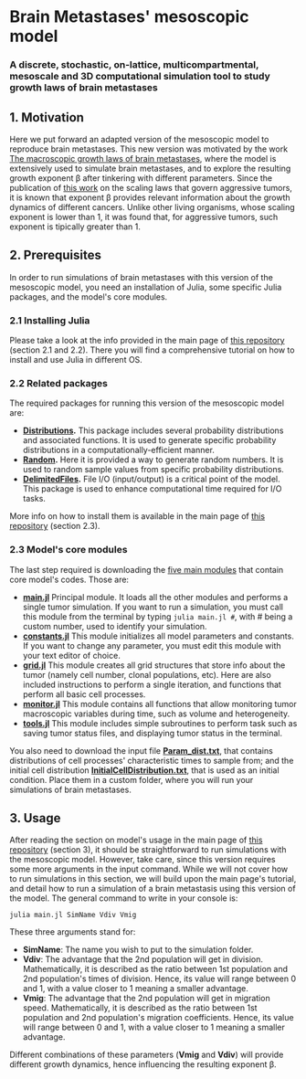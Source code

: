 # Brain Metastases' mesoscopic model

### A discrete, stochastic, on-lattice, multicompartmental, mesoscale and 3D computational simulation tool to study growth laws of brain metastases

## 1. Motivation

Here we put forward an adapted version of the mesoscopic model to reproduce brain metastases. This new version was motivated by the work [The macroscopic growth laws of brain metastases](https://www.medrxiv.org/content/10.1101/2022.02.03.22270146v2), where the model is extensively used to simulate brain metastases, and to explore the resulting growth exponent &beta; after tinkering with different parameters. Since the publication of [this work](https://www.nature.com/articles/s41567-020-0978-6) on the scaling laws that govern aggressive tumors, it is known that exponent &beta; provides relevant information about the growth dynamics of different cancers. Unlike other living organisms, whose scaling exponent is lower than 1, it was found that, for aggressive tumors, such exponent is tipically greater than 1.


## 2. Prerequisites

In order to run simulations of brain metastases with this version of the mesoscopic model, you need an installation of Julia, some specific Julia packages, and the model's core modules.

### 2.1 Installing Julia

Please take a look at the info provided in the main page of [this repository](https://github.com/JuanJS117/MesoscopicModel/tree/main) (section 2.1 and 2.2). There you will find a comprehensive tutorial on how to install and use Julia in different OS.

### 2.2 Related packages

The required packages for running this version of the mesoscopic model are:

- **[Distributions](https://github.com/JuliaStats/Distributions.jl).** This package includes several probability distributions and associated functions. It is used to generate specific probability distributions in a computationally-efficient manner.
- **[Random](https://docs.julialang.org/en/v1/stdlib/Random/).** Here it is provided a way to generate random numbers. It is used to random sample values from specific probability distributions.
- **[DelimitedFiles](https://docs.julialang.org/en/v1/stdlib/DelimitedFiles/).** File I/O (input/output) is a critical point of the model. This package is used to enhance computational time required for I/O tasks.

More info on how to install them is available in the main page of [this repository](https://github.com/JuanJS117/MesoscopicModel/tree/main) (section 2.3).


### 2.3 Model's core modules

The last step required is downloading the [five main modules](https://github.com/JuanJS117/MesoscopicModel/tree/main/BrainMets) that contain core model's codes. Those are:

- **[main.jl](https://github.com/JuanJS117/MesoscopicModel/blob/main/BrainMets/main.jl)** Principal module. It loads all the other modules and performs a single tumor simulation. If you want to run a simulation, you must call this module from the terminal by typing `julia main.jl #`, with # being a custom number, used to identify your simulation.
- **[constants.jl](https://github.com/JuanJS117/MesoscopicModel/blob/main/BrainMets/constants.jl)** This module initializes all model parameters and constants. If you want to change any parameter, you must edit this module with your text editor of choice.
- **[grid.jl](https://github.com/JuanJS117/MesoscopicModel/blob/main/BrainMets/grid.jl)** This module creates all grid structures that store info about the tumor (namely cell number, clonal populations, etc). Here are also included instructions to perform a single iteration, and functions that perform all basic cell processes.
- **[monitor.jl](https://github.com/JuanJS117/MesoscopicModel/blob/main/BrainMets/monitor.jl)** This module contains all functions that allow monitoring tumor macroscopic variables during time, such as volume and heterogeneity. 
- **[tools.jl](https://github.com/JuanJS117/MesoscopicModel/blob/main/BrainMets/tools.jl)** This module includes simple subroutines to perform task such as saving tumor status files, and displaying tumor status in the terminal.

You also need to download the input file **[Param_dist.txt](https://github.com/JuanJS117/MesoscopicModel/blob/main/BrainMets/Param_dist.txt)**, that contains distributions of cell processes' characteristic times to sample from; and the initial cell distribution **[InitialCellDistribution.txt](https://github.com/JuanJS117/MesoscopicModel/blob/main/BrainMets/InitialCellDistribution.txt)**, that is used as an initial condition. Place them in a custom folder, where you will run your simulations of brain metastases.


## 3. Usage

After reading the section on model's usage in the main page of [this repository](https://github.com/JuanJS117/MesoscopicModel/tree/main) (section 3), it should be straightforward to run simulations with the mesoscopic model. However, take care, since this version requires some more arguments in the input command. While we will not cover how to run simulations in this section, we will build upon the main page's tutorial, and detail how to run a simulation of a brain metastasis using this version of the model. The general command to write in your console is:

    julia main.jl SimName Vdiv Vmig
  
These three arguments stand for:

- **SimName**: The name you wish to put to the simulation folder.
- **Vdiv**: The advantage that the 2nd population will get in division. Mathematically, it is described as the ratio between 1st population and 2nd population's times of division. Hence, its value will range between 0 and 1, with a value closer to 1 meaning a smaller advantage.
- **Vmig**: The advantage that the 2nd population will get in migration speed. Mathematically, it is described as the ratio between 1st population and 2nd population's migration coefficients. Hence, its value will range between 0 and 1, with a value closer to 1 meaning a smaller advantage.

Different combinations of these parameters (**Vmig** and **Vdiv**) will provide different growth dynamics, hence influencing the resulting exponent &beta;.
